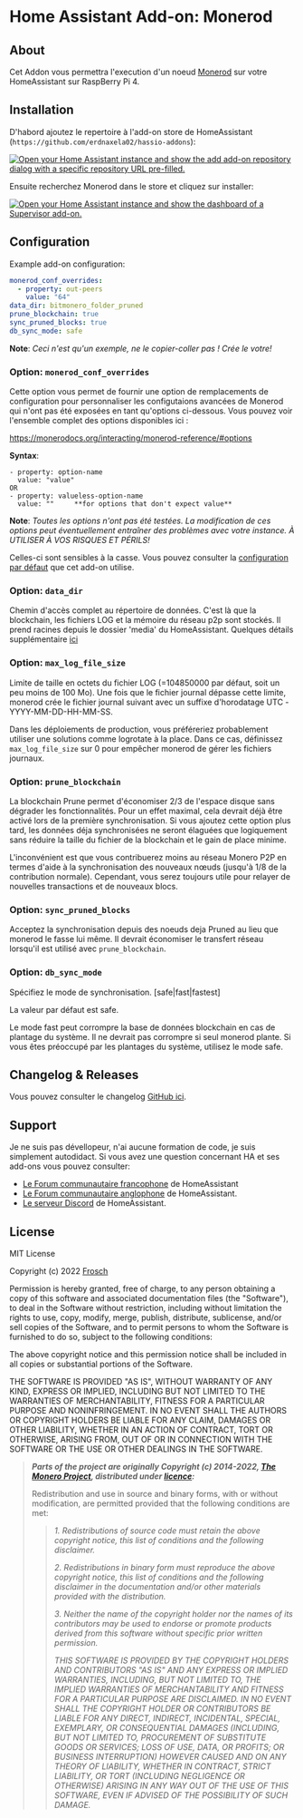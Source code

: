 # Home Assistant Add-on: Monerod

## About

Cet Addon vous permettra l'execution d'un noeud [Monerod][getmonero] sur votre
HomeAssistant sur RaspBerry Pi 4.

## Installation

D'habord ajoutez le repertoire à l'add-on store de HomeAssistant (`https://github.com/erdnaxela02/hassio-addons`):

[![Open your Home Assistant instance and show the add add-on repository dialog
with a specific repository URL pre-filled.][add-repo-shield]][add-repo]

Ensuite recherchez Monerod dans le store et cliquez sur installer:

[![Open your Home Assistant instance and show the dashboard of a Supervisor add-on.][add-addon-shield]][add-addon]

## Configuration

Example add-on configuration:

```yaml
monerod_conf_overrides:
  - property: out-peers
    value: "64"
data_dir: bitmonero_folder_pruned
prune_blockchain: true
sync_pruned_blocks: true
db_sync_mode: safe
```

**Note**: _Ceci n'est qu'un exemple, ne le copier-coller pas ! Crée le votre!_

### Option: `monerod_conf_overrides`

Cette option vous permet de fournir une option de remplacements de
configuration pour personnaliser les configutaions avancées de Monerod
qui n'ont pas été exposées en tant qu'options ci-dessous. Vous pouvez voir
l'ensemble complet des options disponibles ici :

<https://monerodocs.org/interacting/monerod-reference/#options>

**Syntax**:

```conf_syntax
- property: option-name
  value: "value"
OR
- property: valueless-option-name
  value: ""     **for options that don't expect value**
```

**Note**: _Toutes les options n'ont pas été testées. La modification de ces options
peut éventuellement entraîner des problèmes avec votre instance.
À UTILISER À VOS RISQUES ET PÉRILS!_

Celles-ci sont sensibles à la casse. Vous pouvez consulter la
[configuration par défaut][default-config] que cet add-on utilise.

### Option: `data_dir`

Chemin d'accès complet au répertoire de données. C'est là que la blockchain, les
fichiers LOG et la mémoire du réseau p2p sont stockés. Il prend racines depuis le
dossier 'media' du HomeAssistant. Quelques détails supplémentaire [ici][datadir]

### Option: `max_log_file_size`

Limite de taille en octets du fichier LOG (=104850000 par défaut, soit un peu moins
de 100 Mo). Une fois que le fichier journal dépasse cette limite, monerod crée le
fichier journal suivant avec un suffixe d'horodatage UTC -YYYY-MM-DD-HH-MM-SS.

Dans les déploiements de production, vous préféreriez probablement utiliser une
solutions comme logrotate à la place. Dans ce cas, définissez `max_log_file_size`
sur 0 pour empêcher monerod de gérer les fichiers journaux.

### Option: `prune_blockchain`

La blockchain Prune permet d'économiser 2/3 de l'espace disque sans dégrader les
fonctionnalités. Pour un effet maximal, cela devrait déjà être activé lors de la
première synchronisation. Si vous ajoutez cette option plus tard, les données déja
synchronisées ne seront élaguées que logiquement sans réduire la taille du fichier
de la blockchain et le gain de place minime.

L'inconvénient est que vous contribuerez moins au réseau Monero P2P en termes d'aide
à la synchronisation des nouveaux nœuds (jusqu'à 1/8 de la contribution normale).
Cependant, vous serez toujours utile pour relayer de nouvelles transactions et de
nouveaux blocs.

### Option: `sync_pruned_blocks`

Acceptez la synchronisation depuis des noeuds deja Pruned au lieu que monerod le
fasse lui même. Il devrait économiser le transfert réseau lorsqu'il est utilisé
avec `prune_blockchain`.

### Option: `db_sync_mode`

Spécifiez le mode de synchronisation. [safe|fast|fastest]

La valeur par défaut est safe.

Le mode fast peut corrompre la base de données blockchain en cas de plantage du système.
Il ne devrait pas corrompre si seul monerod plante. Si vous êtes préoccupé par les
plantages du système, utilisez le mode safe.

## Changelog & Releases

Vous pouvez consulter le changelog [GitHub ici][releases].

## Support

Je ne suis pas dévellopeur, n'ai aucune formation de code, je suis simplement autodidact.
Si vous avez une question concernant HA et ses add-ons vous pouvez consulter:

- [Le Forum communautaire francophone][hacf] de HomeAssistant
- [Le Forum communautaire anglophone][forum] de HomeAssistant.
- [Le serveur Discord][discord-ha] de HomeAssistant.

## License

MIT License

Copyright (c) 2022 [Frosch][frosch]

Permission is hereby granted, free of charge, to any person obtaining a copy
of this software and associated documentation files (the "Software"), to deal
in the Software without restriction, including without limitation the rights
to use, copy, modify, merge, publish, distribute, sublicense, and/or sell
copies of the Software, and to permit persons to whom the Software is
furnished to do so, subject to the following conditions:

The above copyright notice and this permission notice shall be included in all
copies or substantial portions of the Software.

THE SOFTWARE IS PROVIDED "AS IS", WITHOUT WARRANTY OF ANY KIND, EXPRESS OR
IMPLIED, INCLUDING BUT NOT LIMITED TO THE WARRANTIES OF MERCHANTABILITY,
FITNESS FOR A PARTICULAR PURPOSE AND NONINFRINGEMENT. IN NO EVENT SHALL THE
AUTHORS OR COPYRIGHT HOLDERS BE LIABLE FOR ANY CLAIM, DAMAGES OR OTHER
LIABILITY, WHETHER IN AN ACTION OF CONTRACT, TORT OR OTHERWISE, ARISING FROM,
OUT OF OR IN CONNECTION WITH THE SOFTWARE OR THE USE OR OTHER DEALINGS IN THE
SOFTWARE.

> **_Parts of the project are originally Copyright (c) 2014-2022, [The Monero Project][themoneroproject],
> distributed under [licence][monerolicense]:_**
>
> Redistribution and use in source and binary forms, with or without modification,
> are permitted provided that the following conditions are met:
>
> > _1. Redistributions of source code must retain the above copyright notice, this
> > list of conditions and the following disclaimer._
> >
> > _2. Redistributions in binary form must reproduce the above copyright notice,
> > this list of conditions and the following disclaimer in the documentation and/or
> > other materials provided with the distribution._
> >
> > _3. Neither the name of the copyright holder nor the names of its contributors
> > may be used to endorse or promote products derived from this software without
> > specific prior written permission._
> >
> > _THIS SOFTWARE IS PROVIDED BY THE COPYRIGHT HOLDERS AND CONTRIBUTORS "AS IS"
> > AND ANY EXPRESS OR IMPLIED WARRANTIES, INCLUDING, BUT NOT LIMITED TO, THE IMPLIED
> > WARRANTIES OF MERCHANTABILITY AND FITNESS FOR A PARTICULAR PURPOSE ARE
> > DISCLAIMED. IN NO EVENT SHALL THE COPYRIGHT HOLDER OR CONTRIBUTORS BE LIABLE
> > FOR ANY DIRECT, INDIRECT, INCIDENTAL, SPECIAL, EXEMPLARY, OR CONSEQUENTIAL
> > DAMAGES (INCLUDING, BUT NOT LIMITED TO, PROCUREMENT OF SUBSTITUTE GOODS OR
> > SERVICES; LOSS OF USE, DATA, OR PROFITS; OR BUSINESS INTERRUPTION) HOWEVER
> > CAUSED AND ON ANY THEORY OF LIABILITY, WHETHER IN CONTRACT, STRICT LIABILITY,
> > OR TORT (INCLUDING NEGLIGENCE OR OTHERWISE) ARISING IN ANY WAY OUT OF THE USE
> > OF THIS SOFTWARE, EVEN IF ADVISED OF THE POSSIBILITY OF SUCH DAMAGE._

[add-addon]: https://my.home-assistant.io/redirect/supervisor_addon/?addon=c751e21a_monerod
[add-addon-shield]: https://my.home-assistant.io/badges/supervisor_addon.svg
[add-repo]: https://my.home-assistant.io/redirect/supervisor_add_addon_repository/?repository_url=https%3A%2F%2Fgithub.com%2Ferdnaxela02%2Fhassio-addons
[add-repo-shield]: https://my.home-assistant.io/badges/supervisor_add_addon_repository.svg
[discord-ha]: https://discord.gg/c5DvZ4e
[forum]: https://community.home-assistant.io
[hacf]: https://forum.hacf.fr/
[frosch]: https://github.com/erdnaxela02
[releases]: https://github.com/erdnaxela02/addon-monerod/releases
[getmonero]: https://www.getmonero.org/
[datadir]: https://monerodocs.org/interacting/overview/#data-directory
[themoneroproject]: https://github.com/monero-project
[monerolicense]: https://github.com/monero-project/monero/blob/master/LICENSE
[default-config]: https://github.com/erdnaxela02/addon-monerod/blob/main/monerod/rootfs/etc/monerod/bitmonero.conf
